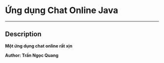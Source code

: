 # Ứng dụng Chat Online Java

* * * 

## Description
**Một ứng dụng chat online rất xịn**

**Author: Trần Ngọc Quang**
